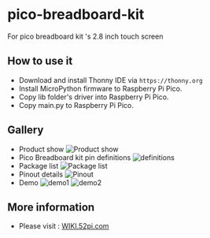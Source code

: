 # pico-breadboard-kit
For pico breadboard kit 's 2.8 inch touch screen 

## How to use it 
* Download and install Thonny IDE via `https://thonny.org`
* Install MicroPython firmware to Raspberry Pi Pico.
* Copy lib folder's driver into Raspberry Pi Pico. 
* Copy main.py to Raspberry Pi Pico.
## Gallery
* Product show
![Product show](https://github.com/geeekpi/picoBDK/blob/main/imgs/PicowithPDK.jpg)
* Pico Breadboard kit pin definitions
![definitions](https://github.com/geeekpi/picoBDK/blob/main/imgs/PDK-definitions.jpg)
* Package list 
![Package list](https://github.com/geeekpi/picoBDK/blob/main/imgs/PDK_PKG_list.jpg)
* Pinout details
![Pinout](https://github.com/geeekpi/picoBDK/blob/main/imgs/Pinout.jpg)
* Demo 
![demo1](https://github.com/geeekpi/picoBDK/blob/main/imgs/PicoShow.jpg)
![demo2](https://github.com/geeekpi/picoBDK/blob/main/imgs/PicoShow-2.jpg)
## More information
* Please visit : 
[WIKI.52pi.com](https://wiki.52pi.com/index.php?title=EP-0166)

